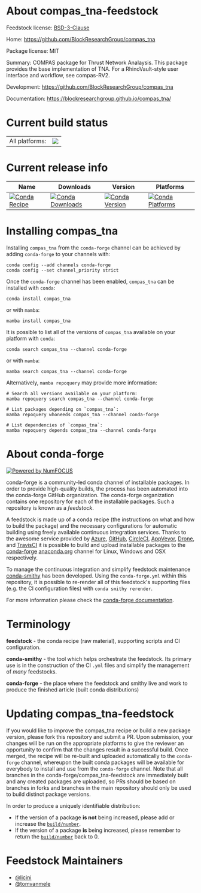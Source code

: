 About compas_tna-feedstock
==========================

Feedstock license: [BSD-3-Clause](https://github.com/conda-forge/compas_tna-feedstock/blob/main/LICENSE.txt)

Home: https://github.com/BlockResearchGroup/compas_tna

Package license: MIT

Summary: COMPAS package for Thrust Network Analaysis. This package provides the base implementation of TNA. For a RhinoVault-style user interface and workflow, see compas-RV2.

Development: https://github.com/BlockResearchGroup/compas_tna

Documentation: https://blockresearchgroup.github.io/compas_tna/

Current build status
====================


<table><tr><td>All platforms:</td>
    <td>
      <a href="https://dev.azure.com/conda-forge/feedstock-builds/_build/latest?definitionId=15531&branchName=main">
        <img src="https://dev.azure.com/conda-forge/feedstock-builds/_apis/build/status/compas_tna-feedstock?branchName=main">
      </a>
    </td>
  </tr>
</table>

Current release info
====================

| Name | Downloads | Version | Platforms |
| --- | --- | --- | --- |
| [![Conda Recipe](https://img.shields.io/badge/recipe-compas_tna-green.svg)](https://anaconda.org/conda-forge/compas_tna) | [![Conda Downloads](https://img.shields.io/conda/dn/conda-forge/compas_tna.svg)](https://anaconda.org/conda-forge/compas_tna) | [![Conda Version](https://img.shields.io/conda/vn/conda-forge/compas_tna.svg)](https://anaconda.org/conda-forge/compas_tna) | [![Conda Platforms](https://img.shields.io/conda/pn/conda-forge/compas_tna.svg)](https://anaconda.org/conda-forge/compas_tna) |

Installing compas_tna
=====================

Installing `compas_tna` from the `conda-forge` channel can be achieved by adding `conda-forge` to your channels with:

```
conda config --add channels conda-forge
conda config --set channel_priority strict
```

Once the `conda-forge` channel has been enabled, `compas_tna` can be installed with `conda`:

```
conda install compas_tna
```

or with `mamba`:

```
mamba install compas_tna
```

It is possible to list all of the versions of `compas_tna` available on your platform with `conda`:

```
conda search compas_tna --channel conda-forge
```

or with `mamba`:

```
mamba search compas_tna --channel conda-forge
```

Alternatively, `mamba repoquery` may provide more information:

```
# Search all versions available on your platform:
mamba repoquery search compas_tna --channel conda-forge

# List packages depending on `compas_tna`:
mamba repoquery whoneeds compas_tna --channel conda-forge

# List dependencies of `compas_tna`:
mamba repoquery depends compas_tna --channel conda-forge
```


About conda-forge
=================

[![Powered by
NumFOCUS](https://img.shields.io/badge/powered%20by-NumFOCUS-orange.svg?style=flat&colorA=E1523D&colorB=007D8A)](https://numfocus.org)

conda-forge is a community-led conda channel of installable packages.
In order to provide high-quality builds, the process has been automated into the
conda-forge GitHub organization. The conda-forge organization contains one repository
for each of the installable packages. Such a repository is known as a *feedstock*.

A feedstock is made up of a conda recipe (the instructions on what and how to build
the package) and the necessary configurations for automatic building using freely
available continuous integration services. Thanks to the awesome service provided by
[Azure](https://azure.microsoft.com/en-us/services/devops/), [GitHub](https://github.com/),
[CircleCI](https://circleci.com/), [AppVeyor](https://www.appveyor.com/),
[Drone](https://cloud.drone.io/welcome), and [TravisCI](https://travis-ci.com/)
it is possible to build and upload installable packages to the
[conda-forge](https://anaconda.org/conda-forge) [anaconda.org](https://anaconda.org/)
channel for Linux, Windows and OSX respectively.

To manage the continuous integration and simplify feedstock maintenance
[conda-smithy](https://github.com/conda-forge/conda-smithy) has been developed.
Using the ``conda-forge.yml`` within this repository, it is possible to re-render all of
this feedstock's supporting files (e.g. the CI configuration files) with ``conda smithy rerender``.

For more information please check the [conda-forge documentation](https://conda-forge.org/docs/).

Terminology
===========

**feedstock** - the conda recipe (raw material), supporting scripts and CI configuration.

**conda-smithy** - the tool which helps orchestrate the feedstock.
                   Its primary use is in the construction of the CI ``.yml`` files
                   and simplify the management of *many* feedstocks.

**conda-forge** - the place where the feedstock and smithy live and work to
                  produce the finished article (built conda distributions)


Updating compas_tna-feedstock
=============================

If you would like to improve the compas_tna recipe or build a new
package version, please fork this repository and submit a PR. Upon submission,
your changes will be run on the appropriate platforms to give the reviewer an
opportunity to confirm that the changes result in a successful build. Once
merged, the recipe will be re-built and uploaded automatically to the
`conda-forge` channel, whereupon the built conda packages will be available for
everybody to install and use from the `conda-forge` channel.
Note that all branches in the conda-forge/compas_tna-feedstock are
immediately built and any created packages are uploaded, so PRs should be based
on branches in forks and branches in the main repository should only be used to
build distinct package versions.

In order to produce a uniquely identifiable distribution:
 * If the version of a package **is not** being increased, please add or increase
   the [``build/number``](https://docs.conda.io/projects/conda-build/en/latest/resources/define-metadata.html#build-number-and-string).
 * If the version of a package **is** being increased, please remember to return
   the [``build/number``](https://docs.conda.io/projects/conda-build/en/latest/resources/define-metadata.html#build-number-and-string)
   back to 0.

Feedstock Maintainers
=====================

* [@licini](https://github.com/licini/)
* [@tomvanmele](https://github.com/tomvanmele/)

